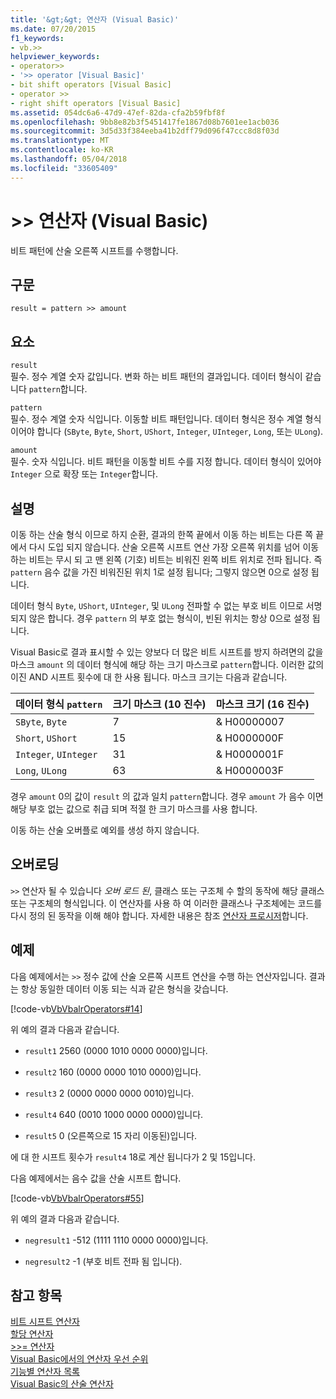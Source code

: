 ```yaml
---
title: '&gt;&gt; 연산자 (Visual Basic)'
ms.date: 07/20/2015
f1_keywords:
- vb.>>
helpviewer_keywords:
- operator>>
- '>> operator [Visual Basic]'
- bit shift operators [Visual Basic]
- operator >>
- right shift operators [Visual Basic]
ms.assetid: 054dc6a6-47d9-47ef-82da-cfa2b59fbf8f
ms.openlocfilehash: 9bb8e82b3f5451417fe1867d08b7601ee1acb036
ms.sourcegitcommit: 3d5d33f384eeba41b2dff79d096f47ccc8d8f03d
ms.translationtype: MT
ms.contentlocale: ko-KR
ms.lasthandoff: 05/04/2018
ms.locfileid: "33605409"
---
```

# <a name="gtgt-operator-visual-basic"></a>&gt;&gt; 연산자 (Visual Basic)
비트 패턴에 산술 오른쪽 시프트를 수행합니다.  
  
## <a name="syntax"></a>구문  
  
```  
result = pattern >> amount  
```  
  
## <a name="parts"></a>요소  
 `result`  
 필수. 정수 계열 숫자 값입니다. 변화 하는 비트 패턴의 결과입니다. 데이터 형식이 같습니다 `pattern`합니다.  
  
 `pattern`  
 필수. 정수 계열 숫자 식입니다. 이동할 비트 패턴입니다. 데이터 형식은 정수 계열 형식 이어야 합니다 (`SByte`, `Byte`, `Short`, `UShort`, `Integer`, `UInteger`, `Long`, 또는 `ULong`).  
  
 `amount`  
 필수. 숫자 식입니다. 비트 패턴을 이동할 비트 수를 지정 합니다. 데이터 형식이 있어야 `Integer` 으로 확장 또는 `Integer`합니다.  
  
## <a name="remarks"></a>설명  
 이동 하는 산술 형식 이므로 하지 순환, 결과의 한쪽 끝에서 이동 하는 비트는 다른 쪽 끝에서 다시 도입 되지 않습니다. 산술 오른쪽 시프트 연산 가장 오른쪽 위치를 넘어 이동 하는 비트는 무시 되 고 맨 왼쪽 (기호) 비트는 비워진 왼쪽 비트 위치로 전파 됩니다. 즉 `pattern` 음수 값을 가진 비워진된 위치 1로 설정 됩니다; 그렇지 않으면 0으로 설정 됩니다.  
  
 데이터 형식 `Byte`, `UShort`, `UInteger`, 및 `ULong` 전파할 수 없는 부호 비트 이므로 서명 되지 않은 합니다. 경우 `pattern` 의 부호 없는 형식이, 빈된 위치는 항상 0으로 설정 됩니다.  
  
 Visual Basic로 결과 표시할 수 있는 양보다 더 많은 비트 시프트를 방지 하려면의 값을 마스크 `amount` 의 데이터 형식에 해당 하는 크기 마스크로 `pattern`합니다. 이러한 값의 이진 AND 시프트 횟수에 대 한 사용 됩니다. 마스크 크기는 다음과 같습니다.  
  
|데이터 형식 `pattern`|크기 마스크 (10 진수)|마스크 크기 (16 진수)|  
|----------------------------|---------------------------|-------------------------------|  
|`SByte`, `Byte`|7|&AMP; H00000007|  
|`Short`, `UShort`|15|&AMP; H0000000F|  
|`Integer`, `UInteger`|31|&AMP; H0000001F|  
|`Long`, `ULong`|63|&AMP; H0000003F|  
  
 경우 `amount` 0의 값이 `result` 의 값과 일치 `pattern`합니다. 경우 `amount` 가 음수 이면 해당 부호 없는 값으로 취급 되며 적절 한 크기 마스크를 사용 합니다.  
  
 이동 하는 산술 오버플로 예외를 생성 하지 않습니다.  
  
## <a name="overloading"></a>오버로딩  
 `>>` 연산자 될 수 있습니다 *오버 로드 된*, 클래스 또는 구조체 수 할의 동작에 해당 클래스 또는 구조체의 형식입니다. 이 연산자를 사용 하 여 이러한 클래스나 구조체에는 코드를 다시 정의 된 동작을 이해 해야 합니다. 자세한 내용은 참조 [연산자 프로시저](../../../visual-basic/programming-guide/language-features/procedures/operator-procedures.md)합니다.  
  
## <a name="example"></a>예제  
 다음 예제에서는 `>>` 정수 값에 산술 오른쪽 시프트 연산을 수행 하는 연산자입니다. 결과는 항상 동일한 데이터 이동 되는 식과 같은 형식을 갖습니다.  
  
 [!code-vb[VbVbalrOperators#14](../../../visual-basic/language-reference/operators/codesnippet/VisualBasic/right-shift-operator_1.vb)]  
  
 위 예의 결과 다음과 같습니다.  
  
-   `result1` 2560 (0000 1010 0000 0000)입니다.  
  
-   `result2` 160 (0000 0000 1010 0000)입니다.  
  
-   `result3` 2 (0000 0000 0000 0010)입니다.  
  
-   `result4` 640 (0010 1000 0000 0000)입니다.  
  
-   `result5` 0 (오른쪽으로 15 자리 이동된)입니다.  
  
 에 대 한 시프트 횟수가 `result4` 18로 계산 됩니다가 2 및 15입니다.  
  
 다음 예제에서는 음수 값을 산술 시프트 합니다.  
  
 [!code-vb[VbVbalrOperators#55](../../../visual-basic/language-reference/operators/codesnippet/VisualBasic/right-shift-operator_2.vb)]  
  
 위 예의 결과 다음과 같습니다.  
  
-   `negresult1` -512 (1111 1110 0000 0000)입니다.  
  
-   `negresult2` -1 (부호 비트 전파 됨 입니다).  
  
## <a name="see-also"></a>참고 항목  
 [비트 시프트 연산자](../../../visual-basic/language-reference/operators/bit-shift-operators.md)  
 [할당 연산자](../../../visual-basic/language-reference/operators/assignment-operators.md)  
 [>>= 연산자](../../../visual-basic/language-reference/operators/right-shift-assignment-operator.md)  
 [Visual Basic에서의 연산자 우선 순위](../../../visual-basic/language-reference/operators/operator-precedence.md)  
 [기능별 연산자 목록](../../../visual-basic/language-reference/operators/operators-listed-by-functionality.md)  
 [Visual Basic의 산술 연산자](../../../visual-basic/programming-guide/language-features/operators-and-expressions/arithmetic-operators.md)
